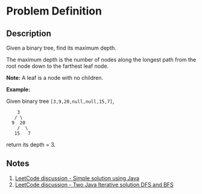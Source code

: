 # Problem Definition

## Description

Given a binary tree, find its maximum depth.

The maximum depth is the number of nodes along the longest path from the root node down to the farthest leaf node.

**Note:** A leaf is a node with no children.

**Example:**

Given binary tree `[3,9,20,null,null,15,7]`,

```text
    3
   / \
  9  20
    /  \
   15   7
```

return its depth = 3.

## Notes

1. [LeetCode discussion - Simple solution using Java](https://leetcode.com/explore/interview/card/top-interview-questions-easy/94/trees/555/discuss/34216/Simple-solution-using-Java)
1. [LeetCode discussion - Two Java Iterative solution DFS and BFS](https://leetcode.com/explore/interview/card/top-interview-questions-easy/94/trees/555/discuss/34195/Two-Java-Iterative-solution-DFS-and-BFS)